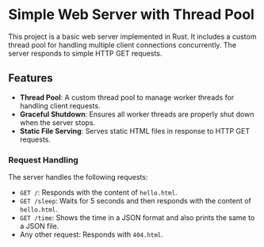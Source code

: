 # Simple Web Server with Thread Pool

This project is a basic web server implemented in Rust. It includes a custom thread pool for handling multiple client connections concurrently. The server responds to simple HTTP GET requests.

## Features

- **Thread Pool**: A custom thread pool to manage worker threads for handling client requests.
- **Graceful Shutdown**: Ensures all worker threads are properly shut down when the server stops.
- **Static File Serving**: Serves static HTML files in response to HTTP GET requests.

### Request Handling

The server handles the following requests:

- `GET /`: Responds with the content of `hello.html`.
- `GET /sleep`: Waits for 5 seconds and then responds with the content of `hello.html`.
- `GET /time`: Shows the time in a JSON format and also prints the same to a JSON file.
- Any other request: Responds with `404.html`.

